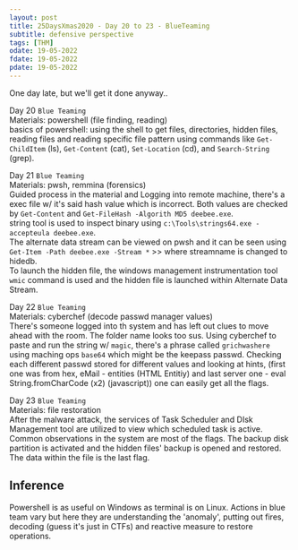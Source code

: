 ```yaml
---
layout: post
title: 25DaysXmas2020 - Day 20 to 23 - BlueTeaming 
subtitle: defensive perspective
tags: [THM]
odate: 19-05-2022
fdate: 19-05-2022
pdate: 19-05-2022
---
```

One day late, but we'll get it done anyway..

Day 20 `Blue Teaming` \
Materials: powershell (file finding, reading) \
basics of powershell: using the shell to get files, directories, hidden files, reading files and reading specific file pattern using commands like `Get-ChildItem` (ls), `Get-Content` (cat), `Set-Location` (cd), and `Search-String` (grep).

Day 21 `Blue Teaming` \
Materials: pwsh, remmina (forensics) \
Guided process in the material and Logging into remote machine, there's a exec file w/ it's said hash value which is incorrect. Both values are checked by `Get-Content` and `Get-FileHash -Algorith MD5 deebee.exe`. \
string tool is used to inspect binary using `c:\Tools\strings64.exe -accepteula deebee.exe`.\
The alternate data stream can be viewed on pwsh and it can be seen using `Get-Item -Path deebee.exe -Stream *` >> where streamname is changed to hidedb. \
To launch the hidden file, the windows management instrumentation tool `wmic` command is used and the hidden file is launched within Alternate Data Stream. 

Day 22 `Blue Teaming` \
Materials: cyberchef (decode passwd manager values) \
There's someone logged into th system and has left out clues to move ahead with the room. The folder name looks too sus. Using cyberchef to paste and run the string w/ `magic`, there's a phrase called `grichwashere` using maching ops `base64` which might be the keepass passwd. Checking each different passwd stored for different values and looking at hints, (first one was from hex, eMail - entities (HTML Entitiy) and last server one - eval String.fromCharCode (x2) (javascript)) one can easily get all the flags.

Day 23 `Blue Teaming` \
Materials: file restoration \
After the malware attack, the services of Task Scheduler and DIsk Management tool are utilized to view which scheduled task is active. Common observations in the system are most of the flags. The backup disk partition is activated and the hidden files' backup is opened and restored. The data within the file is the last flag.

## Inference
Powershell is as useful on Windows as terminal is on Linux. Actions in blue team vary but here they are understanding the 'anomaly', putting out fires, decoding (guess it's just in CTFs) and reactive measure to restore operations.